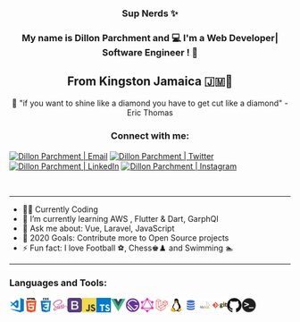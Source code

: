 <h3 align="center">Sup Nerds ✨</h3>
<h3 align="center"> My name is Dillon Parchment and 💻  I'm a Web Developer| Software Engineer ! 👋</h3>
<h2 align="center"> From Kingston Jamaica 🇯🇲🌴</h2>
<p align="center"> 😤 "if you want to shine like a diamond you have to get cut like a diamond" - Eric Thomas</p>

<h3 align="center">  Connect with me:</h3>

[<img align="center" alt="Dillon Parchment | Email" width="22px" src="https://cdn.jsdelivr.net/npm/simple-icons@3.4.0/icons/gmail.svg" />][gmail]
[<img align="center" alt="Dillon Parchment | Twitter" width="22px" src="https://cdn.jsdelivr.net/npm/simple-icons@v3/icons/twitter.svg" />][twitter]
[<img align="center" alt="Dillon Parchment | LinkedIn" width="22px" src="https://cdn.jsdelivr.net/npm/simple-icons@v3/icons/linkedin.svg" />][linkedin]
[<img align="center" alt="Dillon Parchment | Instagram" width="22px" src="https://cdn.jsdelivr.net/npm/simple-icons@v3/icons/instagram.svg" />][instagram]
</p>

<br />

---
- 👨‍💻  Currently Coding 
- 🌱 I’m currently learning AWS , Flutter & Dart, GarphQl
- 💬 Ask me about: Vue, Laravel, JavaScript
- 🥅 2020 Goals: Contribute more to Open Source projects
- ⚡ Fun fact: I love Football ⚽, Chess♚♟️ and Swimming 🏊‍
---

### Languages and Tools:

<img align="left" alt="Visual Studio Code" width="26px" src="https://raw.githubusercontent.com/github/explore/80688e429a7d4ef2fca1e82350fe8e3517d3494d/topics/visual-studio-code/visual-studio-code.png" />
<img align="left" alt="HTML5" width="26px" src="https://raw.githubusercontent.com/github/explore/80688e429a7d4ef2fca1e82350fe8e3517d3494d/topics/html/html.png" />
<img align="left" alt="CSS3" width="26px" src="https://raw.githubusercontent.com/github/explore/80688e429a7d4ef2fca1e82350fe8e3517d3494d/topics/css/css.png" />
<img align="left" alt="Sass" width="26px" src="https://raw.githubusercontent.com/github/explore/80688e429a7d4ef2fca1e82350fe8e3517d3494d/topics/sass/sass.png" />
<img align="left" alt="Bootstrap" width="26px" src="https://raw.githubusercontent.com/github/explore/80688e429a7d4ef2fca1e82350fe8e3517d3494d/topics/bootstrap/bootstrap.png" />
<img align="left" alt="JavaScript" width="26px" src="https://raw.githubusercontent.com/github/explore/80688e429a7d4ef2fca1e82350fe8e3517d3494d/topics/javascript/javascript.png" />
<img align="left" alt="TypeScript" width="26px" src="https://raw.githubusercontent.com/github/explore/80688e429a7d4ef2fca1e82350fe8e3517d3494d/topics/typescript/typescript.png" />
<img align="left" alt="Vue" width="26px" src="https://raw.githubusercontent.com/github/explore/80688e429a7d4ef2fca1e82350fe8e3517d3494d/topics/vue/vue.png" />
<img align="left" alt="Gatsby" width="26px" src="https://raw.githubusercontent.com/github/explore/e94815998e4e0713912fed477a1f346ec04c3da2/topics/gatsby/gatsby.png" />

<img align="left" alt="GraphQL" width="26px" src="https://raw.githubusercontent.com/github/explore/80688e429a7d4ef2fca1e82350fe8e3517d3494d/topics/graphql/graphql.png" />
<img align="left" alt="laravel" width="26px" src="https://raw.githubusercontent.com/github/explore/80688e429a7d4ef2fca1e82350fe8e3517d3494d/topics/laravel/laravel.png" />
<img align="left" alt="Linux" width="26px" src="https://raw.githubusercontent.com/github/explore/361e2821e2dea67711cde99c9c40ed357061cf27/topics/linux/linux.png" />
<img align="left" alt="SQL" width="26px" src="https://raw.githubusercontent.com/github/explore/80688e429a7d4ef2fca1e82350fe8e3517d3494d/topics/sql/sql.png" />
<img align="left" alt="MySQL" width="26px" src="https://raw.githubusercontent.com/github/explore/80688e429a7d4ef2fca1e82350fe8e3517d3494d/topics/mysql/mysql.png" />
<img align="left" alt="Git" width="26px" src="https://raw.githubusercontent.com/github/explore/80688e429a7d4ef2fca1e82350fe8e3517d3494d/topics/git/git.png" />
<img align="left" alt="GitHub" width="26px" src="https://raw.githubusercontent.com/github/explore/78df643247d429f6cc873026c0622819ad797942/topics/github/github.png" />
<img align="left" alt="Terminal" width="26px" src="https://raw.githubusercontent.com/github/explore/80688e429a7d4ef2fca1e82350fe8e3517d3494d/topics/terminal/terminal.png" />

<br />

[gmail]:  Parchie876ix@gmail.com
[twitter]: https://twitter.com/parchie876ix
[instagram]: https://www.instagram.com/parchie876
[linkedin]: https://www.linkedin.com/in/dillonparchment
